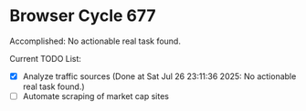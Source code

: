 # Browser Cycle 677

Accomplished: No actionable real task found.

Current TODO List:

- [x] Analyze traffic sources  (Done at Sat Jul 26 23:11:36 2025: No actionable real task found.)
- [ ] Automate scraping of market cap sites